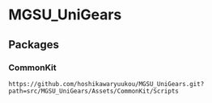# MGSU_UniGears

## Packages

### CommonKit
```
https://github.com/hoshikawaryuukou/MGSU_UniGears.git?path=src/MGSU_UniGears/Assets/CommonKit/Scripts
```